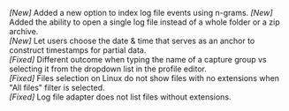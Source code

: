 _[New]_ Added a new option to index log file events using n-grams.
_[New]_ Added the ability to open a single log file instead of a whole folder or a zip archive.  
_[New]_ Let users choose the date & time that serves as an anchor to construct timestamps for partial data.  
_[Fixed]_ Different outcome when typing the name of a capture group vs selecting it from the dropdown list in the  profile editor.  
_[Fixed]_ Files selection on Linux do not show files with no extensions when "All files" filter is selected.  
_[Fixed]_ Log file adapter does not list files without extensions.  
